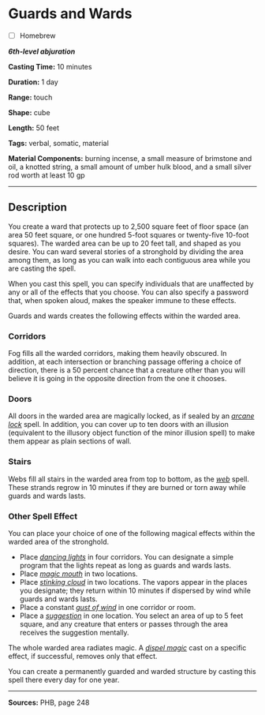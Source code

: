 # Guards and Wards

- [ ] Homebrew

***6th-level abjuration***

**Casting Time:** 10 minutes

**Duration:** 1 day

**Range:** touch

**Shape:** cube

**Length:** 50 feet

**Tags:** verbal, somatic, material

**Material Components:** burning incense, a small measure of brimstone and oil, a knotted string, a small amount of umber hulk blood, and a small silver rod worth at least 10 gp

---

## Description
You create a ward that protects up to 2,500 square feet of floor space (an area 50 feet square, or one hundred 5-foot squares or twenty-five 10-foot squares).
The warded area can be up to 20 feet tall, and shaped as you desire.
You can ward several stories of a stronghold by dividing the area among them, as long as you can walk into each contiguous area while you are casting the spell.

When you cast this spell, you can specify individuals that are unaffected by any or all of the effects that you choose.
You can also specify a password that, when spoken aloud, makes the speaker immune to these effects.

Guards and wards creates the following effects within the warded area.

### Corridors
Fog fills all the warded corridors, making them heavily obscured.
In addition, at each intersection or branching passage offering a choice of direction, there is a 50 percent chance that a creature other than you will believe it is going in the opposite direction from the one it chooses.

### Doors
All doors in the warded area are magically locked, as if sealed by an [*arcane lock*](./arcane-lock) spell.
In addition, you can cover up to ten doors with an illusion (equivalent to the illusory object function of the minor illusion spell) to make them appear as plain sections of wall.

### Stairs
Webs fill all stairs in the warded area from top to bottom, as the [*web*](./web) spell.
These strands regrow in 10 minutes if they are burned or torn away while guards and wards lasts.

### Other Spell Effect
You can place your choice of one of the following magical effects within the warded area of the stronghold.
- Place [*dancing lights*](./dancing-lights) in four corridors.
	You can designate a simple program that the lights repeat as long as guards and wards lasts.
- Place [*magic mouth*](./magic-mouth) in two locations.
- Place [*stinking cloud*](./stinking-cloud) in two locations.
	The vapors appear in the places you designate; they return within 10 minutes if dispersed by wind while guards and wards lasts.
- Place a constant [*gust of wind*](./gust-of-wind) in one corridor or room.
- Place a [*suggestion*](./suggestion) in one location.
	You select an area of up to 5 feet square, and any creature that enters or passes through the area receives the suggestion mentally.

The whole warded area radiates magic.
A [*dispel magic*](./dispel-magic) cast on a specific effect, if successful, removes only that effect.

You can create a permanently guarded and warded structure by casting this spell there every day for one year.

---

**Sources:** PHB, page 248

